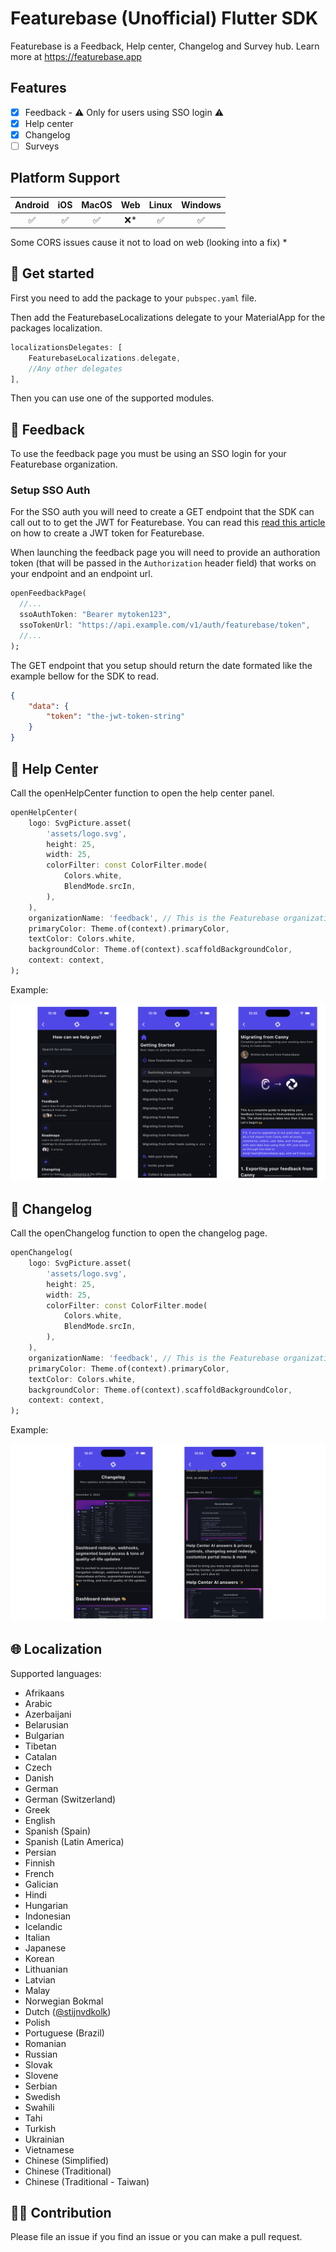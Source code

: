 # Featurebase (Unofficial) Flutter SDK

Featurebase is a Feedback, Help center, Changelog and Survey hub. Learn more at <https://featurebase.app>

## Features

- [X] Feedback - ⚠️ Only for users using SSO login ⚠️
- [X] Help center
- [X] Changelog
- [ ] Surveys

## Platform Support

| Android |  iOS  | MacOS |  Web  | Linux | Windows |
| :-----: | :---: | :---: | :---: | :---: | :-----: |
|   ✅   |   ✅   |   ✅   |   ❌*  |   ✅    |    ✅   |

Some CORS issues cause it not to load on web (looking into a fix) *

## 🚀 Get started

First you need to add the package to your `pubspec.yaml` file.

Then add the FeaturebaseLocalizations delegate to your MaterialApp for the packages localization.

```dart
localizationsDelegates: [
    FeaturebaseLocalizations.delegate,
    //Any other delegates
],
```

Then you can use one of the supported modules.

## 💬 Feedback

To use the feedback page you must be using an SSO login for your Featurebase organization.

### Setup SSO Auth

For the SSO auth you will need to create a GET endpoint that the SDK can call out to to get the JWT for Featurebase. You can read this [read this article](https://help.featurebase.app/articles/5257986-creating-and-signing-a-jwt-for-single-sign-on) on how to create a JWT token for Featurebase.

When launching the feedback page you will need to provide an authoration token (that will be passed in the `Authorization` header field) that works on your endpoint and an endpoint url.

```dart
openFeedbackPage(
  //...
  ssoAuthToken: "Bearer mytoken123",
  ssoTokenUrl: "https://api.example.com/v1/auth/featurebase/token",
  //...
);
```

The GET endpoint that you setup should return the date formated like the example bellow for the SDK to read.

```json
{
    "data": {
        "token": "the-jwt-token-string"
    }
}

```

## 📖 Help Center

Call the openHelpCenter function to open the help center panel.

```dart
openHelpCenter(
    logo: SvgPicture.asset(
        'assets/logo.svg',
        height: 25,
        width: 25,
        colorFilter: const ColorFilter.mode(
            Colors.white,
            BlendMode.srcIn,
        ),
    ),
    organizationName: 'feedback', // This is the Featurebase organization name
    primaryColor: Theme.of(context).primaryColor,
    textColor: Colors.white,
    backgroundColor: Theme.of(context).scaffoldBackgroundColor,
    context: context,
);
```

Example:

![Example Image](https://raw.githubusercontent.com/ae1dev/flutter_featurebase/refs/heads/main/docs/imgs/Featurebase_Help_Center_Example.png)

## 📣 Changelog

Call the openChangelog function to open the changelog page.

```dart
openChangelog(
    logo: SvgPicture.asset(
        'assets/logo.svg',
        height: 25,
        width: 25,
        colorFilter: const ColorFilter.mode(
            Colors.white,
            BlendMode.srcIn,
        ),
    ),
    organizationName: 'feedback', // This is the Featurebase organization name
    primaryColor: Theme.of(context).primaryColor,
    textColor: Colors.white,
    backgroundColor: Theme.of(context).scaffoldBackgroundColor,
    context: context,
);
```

Example:

![Example Image](https://raw.githubusercontent.com/ae1dev/flutter_featurebase/refs/heads/main/docs/imgs/Featurebase_Changelog_Example.png)

## 🌐 Localization

Supported languages:

- Afrikaans
- Arabic
- Azerbaijani
- Belarusian
- Bulgarian
- Tibetan
- Catalan
- Czech
- Danish
- German
- German (Switzerland)
- Greek
- English
- Spanish (Spain)
- Spanish (Latin America)
- Persian
- Finnish
- French
- Galician
- Hindi
- Hungarian
- Indonesian
- Icelandic
- Italian
- Japanese
- Korean
- Lithuanian
- Latvian
- Malay
- Norwegian Bokmal
- Dutch ([@stijnvdkolk](https://github.com/stijnvdkolk))
- Polish
- Portuguese (Brazil)
- Romanian
- Russian
- Slovak
- Slovene
- Serbian
- Swedish
- Swahili
- Tahi
- Turkish
- Ukrainian
- Vietnamese
- Chinese (Simplified)
- Chinese (Traditional)
- Chinese (Traditional - Taiwan)

## 👨‍💻 Contribution

Please file an issue if you find an issue or you can make a pull request.
